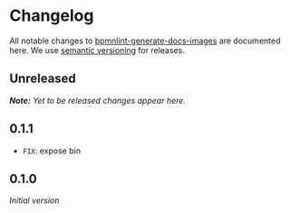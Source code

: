 # Changelog

All notable changes to [bpmnlint-generate-docs-images](https://github.com/bpmn-io/bpmnlint-generate-docs-images) are documented here. We use [semantic versioning](http://semver.org/) for releases.

## Unreleased

___Note:__ Yet to be released changes appear here._

## 0.1.1

* `FIX`: expose bin

## 0.1.0

_Initial version_